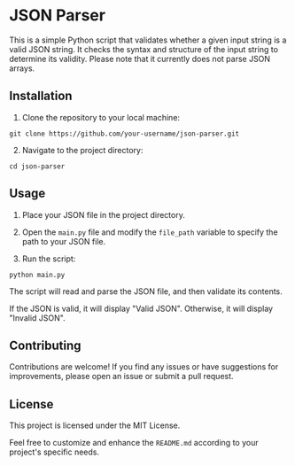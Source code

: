 # JSON Parser

This is a simple Python script that validates whether a given input string is a valid JSON string. It checks the syntax and structure of the input string to determine its validity. Please note that it currently does not parse JSON arrays.

## Installation

1. Clone the repository to your local machine:
```
git clone https://github.com/your-username/json-parser.git
```

2. Navigate to the project directory:
```
cd json-parser
```

## Usage

1. Place your JSON file in the project directory.

2. Open the `main.py` file and modify the `file_path` variable to specify the path to your JSON file.

3. Run the script:
```
python main.py
```

The script will read and parse the JSON file, and then validate its contents.

If the JSON is valid, it will display "Valid JSON". Otherwise, it will display "Invalid JSON".

## Contributing

Contributions are welcome! If you find any issues or have suggestions for improvements, please open an issue or submit a pull request.

## License

This project is licensed under the MIT License.

Feel free to customize and enhance the `README.md` according to your project's specific needs.
